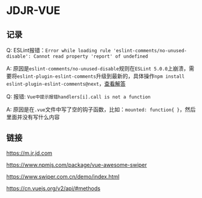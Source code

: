 # JDJR-VUE

## 记录

Q: ESLint报错：`Error while loading rule 'eslint-comments/no-unused-disable': Cannot read property 'report' of undefined`

A: 原因是`eslint-comments/no-unused-disable`规则在`ESLint 5.0.0`上崩溃，需要将`eslint-plugin-eslint-comments`升级到最新的，具体操作`npm install eslint-plugin-eslint-comments@next`，[查看解答](https://github.com/mysticatea/eslint-plugin-eslint-comments/issues/12)

Q: 报错: `Vue中提示报错handlers[i].call is not a function`

A: 原因是在`.vue`文件中写了空的钩子函数，比如：`mounted: function{ }`，然后里面并没有写什么内容

## 链接

https://m.jr.jd.com

https://www.npmjs.com/package/vue-awesome-swiper

https://www.swiper.com.cn/demo/index.html

https://cn.vuejs.org/v2/api/#methods